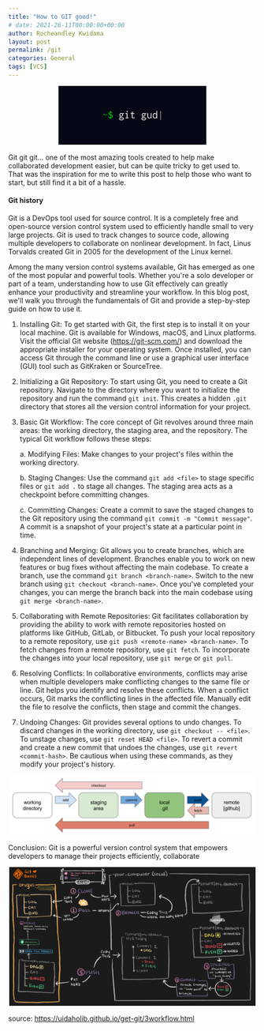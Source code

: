 ```yaml
---
title: "How to GIT good!"
# date: 2021-26-11T00:00:00+00:00
author: Rocheandley Kwidama
layout: post
permalink: /git
categories: General
tags: [VCS]
---
```

<p align="center">
<img src="/assets/images/git_good.png" alt="drawing" width="300"/>
</p>

Git git git... one of the most amazing tools created to help make collaborated development easier, but can be quite tricky to get used to.
That was the inspiration for me to write this post to help those who want to start, but still find it a bit of a hassle.

#### Git history
Git is a DevOps tool used for source control. It is a completely free and open-source version control system used to efficiently handle small to very large projects. Git is used to track changes to source code, allowing multiple developers to collaborate on nonlinear development. In fact, Linus Torvalds created Git in 2005 for the development of the Linux kernel.

Among the many version control systems available, Git has emerged as one of the most popular and powerful tools. Whether you're a solo developer or part of a team, understanding how to use Git effectively can greatly enhance your productivity and streamline your workflow. In this blog post, we'll walk you through the fundamentals of Git and provide a step-by-step guide on how to use it.

1. Installing Git:
To get started with Git, the first step is to install it on your local machine. Git is available for Windows, macOS, and Linux platforms. Visit the official Git website (https://git-scm.com/) and download the appropriate installer for your operating system. Once installed, you can access Git through the command line or use a graphical user interface (GUI) tool such as GitKraken or SourceTree.

2. Initializing a Git Repository:
To start using Git, you need to create a Git repository. Navigate to the directory where you want to initialize the repository and run the command `git init`. This creates a hidden `.git` directory that stores all the version control information for your project.

3. Basic Git Workflow:
The core concept of Git revolves around three main areas: the working directory, the staging area, and the repository. The typical Git workflow follows these steps:

   a. Modifying Files: Make changes to your project's files within the working directory.

   b. Staging Changes: Use the command `git add <file>` to stage specific files or `git add .` to stage all changes. The staging area acts as a checkpoint before committing changes.

   c. Committing Changes: Create a commit to save the staged changes to the Git repository using the command `git commit -m "Commit message"`. A commit is a snapshot of your project's state at a particular point in time.

4. Branching and Merging:
Git allows you to create branches, which are independent lines of development. Branches enable you to work on new features or bug fixes without affecting the main codebase. To create a branch, use the command `git branch <branch-name>`. Switch to the new branch using `git checkout <branch-name>`. Once you've completed your changes, you can merge the branch back into the main codebase using `git merge <branch-name>`.

5. Collaborating with Remote Repositories:
Git facilitates collaboration by providing the ability to work with remote repositories hosted on platforms like GitHub, GitLab, or Bitbucket. To push your local repository to a remote repository, use `git push <remote-name> <branch-name>`. To fetch changes from a remote repository, use `git fetch`. To incorporate the changes into your local repository, use `git merge` or `git pull`.

6. Resolving Conflicts:
In collaborative environments, conflicts may arise when multiple developers make conflicting changes to the same file or line. Git helps you identify and resolve these conflicts. When a conflict occurs, Git marks the conflicting lines in the affected file. Manually edit the file to resolve the conflicts, then stage and commit the changes.

7. Undoing Changes:
Git provides several options to undo changes. To discard changes in the working directory, use `git checkout -- <file>`. To unstage changes, use `git reset HEAD <file>`. To revert a commit and create a new commit that undoes the changes, use `git revert <commit-hash>`. Be cautious when using these commands, as they modify your project's history.

<p align="center">
<img src="/assets/images/git_flow.png" alt="drawing" width="500"/>
</p>

Conclusion:
Git is a powerful version control system that empowers developers to manage their projects efficiently, collaborate


<p align="center">
<img src="/assets/images/git_good2.png" alt="drawing" width="500"/>
</p>

source: https://uidaholib.github.io/get-git/3workflow.html
